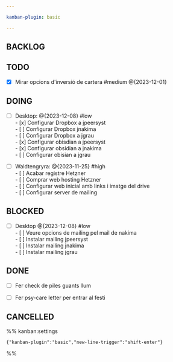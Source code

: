 ```yaml
---

kanban-plugin: basic

---
```


## BACKLOG



## TODO

- [x] Mirar opcions d'inversió de cartera #medium @{2023-12-01}


## DOING

- [ ] Desktop: @{2023-12-08} #low <br>- [x] Configurar Dropbox a jpeersyst<br>- [ ] Configurar Dropbox jnakima<br>- [ ] Configurar Dropbox a jgrau<br>- [x] Configurar obisdian a jpeersyst<br>- [x] Configurar obsidian a jnakima<br>- [ ] Configurar obisian a jgrau
- [ ] Waldtengryra: @{2023-11-25} #high <br>- [ ] Acabar registre Hetzner<br>- [ ] Comprar web hosting Hetzner<br>- [ ] Configurar web inicial amb links i imatge del drive<br>- [ ] Configurar server de mailing


## BLOCKED

- [ ] Desktop @{2023-12-08} #low <br>- [ ] Veure opcions de mailing pel mail de nakima<br>- [ ] Instalar mailing jpeersyst<br>- [ ] Instalar mailing jnakima<br>- [ ] Instalar mailing jgrau


## DONE

- [ ] Fer check de piles guants llum
- [ ] Fer psy-care letter per entrar al festi


## CANCELLED





%% kanban:settings
```
{"kanban-plugin":"basic","new-line-trigger":"shift-enter"}
```
%%